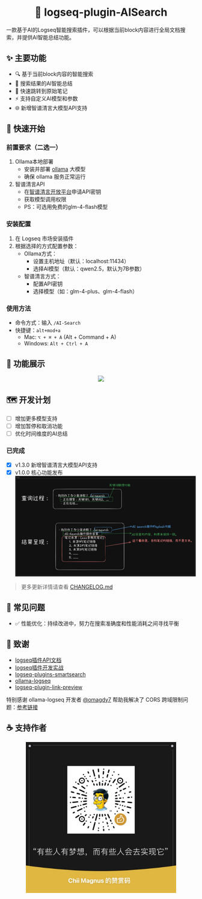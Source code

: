 <h1 align="center">
    🎉 logseq-plugin-AISearch
</h1>

一款基于AI的Logseq智能搜索插件，可以根据当前block内容进行全局文档搜索，并提供AI智能总结功能。

## ✨ 主要功能
- 🔍 基于当前block内容的智能搜索
- 📝 搜索结果的AI智能总结
- 🔗 快速跳转到原始笔记
- ⚡️ 支持自定义AI模型和参数
- 🌐 新增智谱清言大模型API支持

## 🚀 快速开始

### 前置要求（二选一）
1. Ollama本地部署
   - 安装并部署 [ollama](https://ollama.com/) 大模型
   - 确保 ollama 服务正常运行
2. 智谱清言API
   - 在[智谱清言开放平台](https://open.bigmodel.cn/pricing)申请API密钥
   - 获取模型调用权限
   - PS：可选用免费的glm-4-flash模型

### 安装配置
1. 在 Logseq 市场安装插件
2. 根据选择的方式配置参数：
   - Ollama方式：
     - 设置主机地址（默认：localhost:11434）
     - 选择AI模型（默认：qwen2.5，默认为7B参数）
   - 智谱清言方式：
     - 配置API密钥
     - 选择模型（如：glm-4-plus、glm-4-flash）

### 使用方法
- 命令方式：输入 `/AI-Search`
- 快捷键：`alt+mod+a`
  - Mac: `⌥ + ⌘ + A` (Alt + Command + A)
  - Windows: `Alt + Ctrl + A`

## 📸 功能展示
<div align="center">
  <img src="public/demo.mp4" width="500">
</div>

## 🗺️ 开发计划
- [ ] 增加更多模型支持
- [ ] 增加暂停和取消功能
- [ ] 优化时间维度的AI总结

### 已完成
- [x] v1.3.0 新增智谱清言大模型API支持
- [x] v1.0.0 核心功能发布
  <div align="center">
    <img src="public/v1.0-AIsearch插件设计.png" width="600">
  </div>

> 更多更新详情请查看 [CHANGELOG.md](CHANGELOG.md)

## 🔧 常见问题

- ✅ 性能优化：持续改进中，努力在搜索准确度和性能消耗之间寻找平衡

## 🙏 致谢
- [logseq插件API文档](https://plugins-doc.logseq.com/)
- [logseq插件开发实战](https://correctroad.gitbook.io/logseq-plugins-in-action/chapter-1/make-logseq-plugins-support-settings)
- [logseq-plugins-smartsearch](https://github.com/sethyuan/logseq-plugin-smartsearch)
- [ollama-logseq](https://github.com/omagdy7/ollama-logseq)
- [logseq-plugin-link-preview](https://github.com/pengx17/logseq-plugin-link-preview)

特别感谢 ollama-logseq 开发者 [@omagdy7](https://github.com/omagdy7) 帮助我解决了 CORS 跨域限制问题：[参考链接](https://github.com/omagdy7/ollama-logseq/issues/32)

## ☕️ 支持作者
<div align="center">
  <img src="https://github.com/chiimagnus/logseq-AIsearch/blob/master/public/buymeacoffee.jpg" width="400">
</div>
